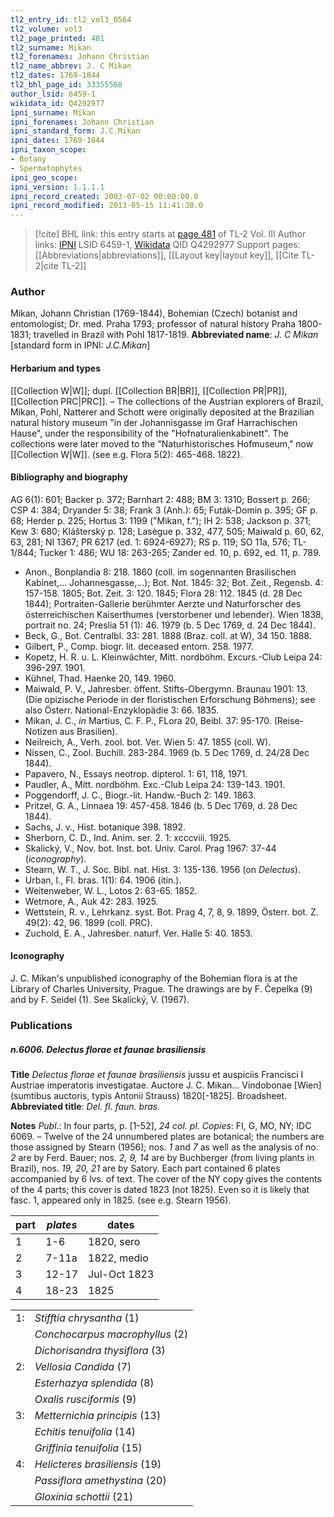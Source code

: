 ```yaml
---
tl2_entry_id: tl2_vol3_0564
tl2_volume: vol3
tl2_page_printed: 481
tl2_surname: Mikan
tl2_forenames: Johann Christian
tl2_name_abbrev: J. C Mikan
tl2_dates: 1769-1844
tl2_bhl_page_id: 33355568
author_lsid: 6459-1
wikidata_id: Q4292977
ipni_surname: Mikan
ipni_forenames: Johann Christian
ipni_standard_form: J.C.Mikan
ipni_dates: 1769-1844
ipni_taxon_scope: 
- Botany
- Spermatophytes
ipni_geo_scope: 
ipni_version: 1.1.1.1
ipni_record_created: 2003-07-02 00:00:00.0
ipni_record_modified: 2013-05-15 11:41:30.0
---
```


> [!cite] BHL link: this entry starts at [page 481](https://www.biodiversitylibrary.org/page/33355568) of TL-2 Vol. III
> Author links: [IPNI](https://www.ipni.org/a/6459-1) LSID 6459-1, [Wikidata](https://www.wikidata.org/wiki/Q4292977) QID Q4292977
> Support pages: [[Abbreviations|abbreviations]], [[Layout key|layout key]], [[Cite TL-2|cite TL-2]]

### Author

Mikan, Johann Christian (1769-1844), Bohemian (Czech) botanist and entomologist; Dr. med. Praha 1793; professor of natural history Praha 1800-1831; travelled in Brazil with Pohl 1817-1819. 
**Abbreviated name**: *J. C Mikan* \[standard form in IPNI: *J.C.Mikan*\]

#### Herbarium and types

[[Collection W|W]]; dupl. [[Collection BR|BR]], [[Collection PR|PR]], [[Collection PRC|PRC]]. – The collections of the Austrian explorers of Brazil, Mikan, Pohl, Natterer and Schott were originally deposited at the Brazilian natural history museum "in der Johannisgasse im Graf Harrachischen Hause", under the responsibility of the "Hofnaturalienkabinett". The collections were later moved to the "Naturhistorisches Hofmuseum," now [[Collection W|W]]. (see e.g. Flora 5(2): 465-468. 1822).

#### Bibliography and biography

AG 6(1): 601; Backer p. 372; Barnhart 2: 488; BM 3: 1310; Bossert p. 266; CSP 4: 384; Dryander 5: 38; Frank 3 (Anh.): 65; Futák-Domin p. 395; GF p. 68; Herder p. 225; Hortus 3: 1199 ("Mikan, f."); IH 2: 538; Jackson p. 371; Kew 3: 680; Klášterský p. 128; Lasègue p. 332, 477, 505; Maiwald p. 60, 62, 63, 281; NI 1367; PR 6217 (ed. 1: 6924-6927); RS p. 119; SO 11a, 576; TL-1/844; Tucker 1: 486; WU 18: 263-265; Zander ed. 10, p. 692, ed. 11, p. 789.
- Anon., Bonplandia 8: 218. 1860 (coll. im sogennanten Brasilischen Kabinet,... Johannesgasse,...); Bot. Not. 1845: 32; Bot. Zeit., Regensb. 4: 157-158. 1805; Bot. Zeit. 3: 120. 1845; Flora 28: 112. 1845 (d. 28 Dec 1844); Portraiten-Gallerie berühmter Aerzte und Naturforscher des österreichischen Kaiserthumes (verstorbener und lebender). Wien 1838, portrait no. 24; Preslia 51 (1): 46. 1979 (b. 5 Dec 1769, d. 24 Dec 1844).
- Beck, G., Bot. Centralbl. 33: 281. 1888 (Braz. coll. at W), 34 150. 1888.
- Gilbert, P., Comp. biogr. lit. deceased entom. 258. 1977.
- Kopetz, H. R. u. L. Kleinwächter, Mitt. nordböhm. Excurs.-Club Leipa 24: 396-297. 1901.
- Kühnel, Thad. Haenke 20, 149. 1960.
- Maiwald, P. V., Jahresber. öffent. Stifts-Obergymn. Braunau 1901: 13. (Die opizische Periode in der floristischen Erforschung Böhmens); see also Österr. National-Enzyklopädie 3: 66. 1835.
- Mikan, J. C., *in* Martius, C. F. P., FLora 20, Beibl. 37: 95-170. (Reise-Notizen aus Brasilien).
- Neilreich, A., Verh. zool. bot. Ver. Wien 5: 47. 1855 (coll. W).
- Nissen, C., Zool. Buchill. 283-284. 1969 (b. 5 Dec 1769, d. 24/28 Dec 1844).
- Papavero, N., Essays neotrop. dipterol. 1: 61, 118, 1971.
- Paudler, A., Mitt. nordböhm. Exc.-Club Leipa 24: 139-143. 1901.
- Poggendorff, J. C., Biogr.-lit. Handw.-Buch 2: 149. 1863.
- Pritzel, G. A., Linnaea 19: 457-458. 1846 (b. 5 Dec 1769, d. 28 Dec 1844).
- Sachs, J. v., Hist. botanique 398. 1892.
- Sherborn, C. D., Ind. Anim. ser. 2. 1: xcccviii. 1925.
- Skalický, V., Nov. bot. Inst. bot. Univ. Carol. Prag 1967: 37-44 (*iconography*).
- Stearn, W. T., J. Soc. Bibl. nat. Hist. 3: 135-136. 1956 (on *Delectus*).
- Urban, I., Fl. bras. 1(1): 64. 1906 (itin.).
- Weitenweber, W. L., Lotos 2: 63-65. 1852.
- Wetmore, A., Auk 42: 283. 1925.
- Wettstein, R. v., Lehrkanz. syst. Bot. Prag 4, 7, 8, 9. 1899, Österr. bot. Z. 49(2): 42, 96. 1899 (coll. PRC).
- Zuchold, E. A., Jahresber. naturf. Ver. Halle 5: 40. 1853.

#### Iconography

J. C. Mikan's unpublished iconography of the Bohemian flora is at the Library of Charles University, Prague. The drawings are by F. Čepelka (9) ańd by F. Seidel (1). See Skalický, V. (1967).

### Publications

##### n.6006. Delectus florae et faunae brasiliensis

**Title**
*Delectus florae et faunae brasiliensis* jussu et auspiciis Francisci I Austriae imperatoris investigatae. Auctore J. C. Mikan... Vindobonae \[Wien\] (sumtibus auctoris, typis Antonii Strauss) 1820\[-1825\]. Broadsheet.
**Abbreviated title**: *Del. fl. faun. bras.*

**Notes**
*Publ*.: In four parts, p. \[1-52\], *24 col. pl. Copies*: FI, G, MO, NY; IDC 6069. – Twelve of the 24 unnumbered plates are botanical; the numbers are those assigned by Stearn (1956); nos. *1* and *7* as well as the analysis of no. *2* are by Ferd. Bauer; nos. *2, 9, 14* are by Buchberger (from living plants in Brazil), nos. *19, 20, 21* are by Satory. Each part contained 6 plates accompanied by 6 lvs. of text. The cover of the NY copy gives the contents of the 4 parts; this cover is dated 1823 (not 1825). Even so it is likely that fasc. 1, appeared only in 1825. (see e.g. Stearn 1956).

|part	|*plates*	|dates	|
|---	|---	|---	|
|1	|1-6	|1820, sero	
|2	|7-11a	|1822, medio	
|3	|12-17	|Jul-Oct 1823|
|4	|18-23	|1825|

| | |
|---	|---	|
|1:	|*Stifftia chrysantha* (1)	
|	|*Conchocarpus macrophyllus* (2)	
|	|*Dichorisandra thysiflora* (3)	
|2:	|*Vellosia Candida* (7)	
|	|*Esterhazya splendida* (8)	
|	|*Oxalis rusciformis* (9)	
|3:	|*Metternichia principis* (13)
|	|*Echitis tenuifolia* (14)
|	|*Griffinia tenuifolia* (15)|
|4:	|*Helicteres brasiliensis* (19)|
|	|*Passiflora amethystina* (20)|
|	|*Gloxinia schottii* (21)|

